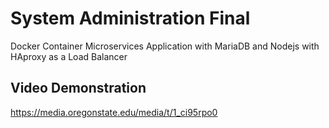 # System Administration Final
Docker Container Microservices Application with MariaDB and Nodejs with HAproxy as a Load Balancer


## Video Demonstration
https://media.oregonstate.edu/media/t/1_ci95rpo0
